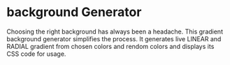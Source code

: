 # background Generator
Choosing the right background has always been a headache. This gradient background generator simplifies the process. It generates live LINEAR and RADIAL gradient from chosen colors and rendom colors and displays its CSS code for usage.
